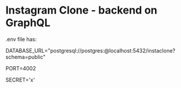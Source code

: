 # Instagram Clone - backend on GraphQL

.env file has:

DATABASE_URL="postgresql://postgres:<enterpassword>@localhost:5432/instaclone?schema=public"

PORT=4002

SECRET='x'